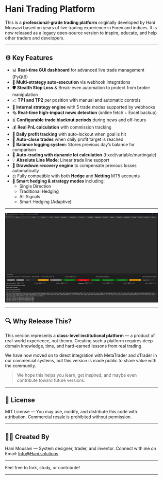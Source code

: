 # Hani Trading Platform

This is a **professional-grade trading platform** originally developed by Hani Mousavi based on years of live trading experience in Forex and indices. It is now released as a legacy open-source version to inspire, educate, and help other traders and developers.

---

## ⚙️ Key Features

- 📊 **Real-time GUI dashboard** for advanced live trade management (PyQt6)
- 🤖 **Multi-strategy auto-execution** via webhook integrations
- 🛡️ **Stealth Stop Loss** & Break-even automation to protect from broker manipulation
- 📈 **TP1 and TP2** per position with manual and automatic controls
- 🔌 **Internal strategy engine** with 5 trade modes supported by webhooks
- 🗞️ **Real-time high-impact news detection** (online fetch + Excel backup)
- ⏳ **Configurable trade blackout periods** during news and off-hours
- 💰 **Real PnL calculation** with commission tracking
- 📅 **Daily profit tracking** with auto-lockout when goal is hit
- 💼 **Auto-close trades** when daily profit target is reached
- 📘 **Balance logging system**: Stores previous day’s balance for comparison
- 🔁 **Auto-trading with dynamic lot calculation** (fixed/variable/martingale)
- 💡 **Absolute Line Mode**: Linear trade line support
- 💸 **Drawdown recovery engine** to compensate previous losses automatically
- ⚖️ Fully compatible with both **Hedge** and **Netting** MT5 accounts
- 🧠 **Smart hedging & strategy modes** including:
  - Single Direction
  - Traditional Hedging
  - All Signals
  - Smart Hedging (Adaptive)

---

![Dashboard Screenshot](images/Hani-Platform.png)


---

## 🔍 Why Release This?

This version represents a **class-level institutional platform** — a product of real-world experience, not theory. Creating such a platform requires deep domain knowledge, time, and hard-earned lessons from real trading.

We have now moved on to direct integration with MetaTrader and cTrader in our commercial systems, but this version is made public to share value with the community.

> We hope this helps you learn, get inspired, and maybe even contribute toward future versions.

---

## 📜 License

MIT License — You may use, modify, and distribute this code with attribution. Commercial resale is prohibited without permission.

---

## 👨‍💻 Created By

Hani Mousavi — System designer, trader, and inventor. Connect with me on Email: [Info@Hani.solutions](mailto\:Info@Hani.solutions)

---

Feel free to fork, study, or contribute!

---

